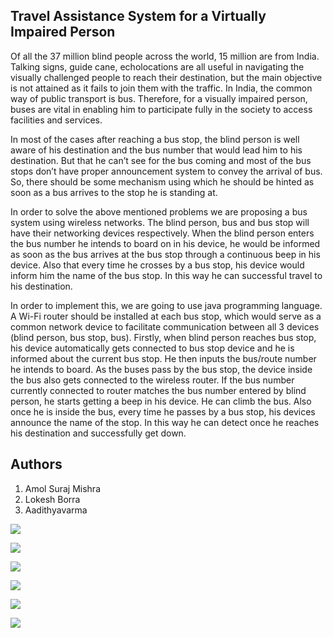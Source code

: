 ## Travel Assistance System for a Virtually Impaired Person

Of all the 37 million blind people across the world, 15 million are from India. Talking signs, guide cane, echolocations are all useful in navigating the visually challenged people to reach their destination, but the main objective is not attained as it fails to join them with the traffic. In India, the common way of public transport is bus. Therefore, for a visually impaired person, buses are vital in enabling him to participate fully in the society to access facilities and services. 

In most of the cases after reaching a bus stop, the blind person is well aware of his destination and the bus number that would lead him to his destination. But that he can’t see for the bus coming and most of the bus stops don’t have proper announcement system to convey the arrival of bus. So, there should be some mechanism using which he should be hinted as soon as a bus arrives to the stop he is standing at. 

In order to solve the above mentioned problems we are proposing a bus system using wireless networks. The blind person, bus and bus stop will have their networking devices respectively. When the blind person enters the bus number he intends to board on in his device, he would be informed as soon as the bus arrives at the bus stop through a continuous beep in his device. Also that every time he crosses by a bus stop, his device would inform him the name of the bus stop. In this way he can successful travel to his destination.

In order to implement this, we are going to use java programming language. A Wi-Fi router should be installed at each bus stop, which would serve as a common network device to facilitate communication between all 3 devices (blind person, bus stop, bus). Firstly, when blind person reaches bus stop, his device automatically gets connected to bus stop device and he is informed about the current bus stop. He then inputs the bus/route number he intends to board. As the buses pass by the bus stop, the device inside the bus also gets connected to the wireless router. If the bus number currently connected to router matches the bus number entered by blind person, he starts getting a beep in his device. He can climb the bus. Also once he is inside the bus, every time he passes by a bus stop, his devices announce the name of the stop. In this way he can detect once he reaches his destination and successfully get down.

## Authors

1. Amol Suraj Mishra
2. Lokesh Borra
3. Aadithyavarma

![](https://i.imgur.com/pY6Ywmj.jpg)

![](https://i.imgur.com/ZfU3J7j.jpg)

![](https://i.imgur.com/h3tE7nS.jpg)

![](https://i.imgur.com/BAv4xsR.jpg)

![](https://i.imgur.com/U4aHcFP.jpg)

![](https://i.imgur.com/SRCEKT7.jpg)
